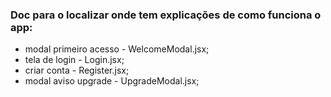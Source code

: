 ### Doc para o localizar onde tem explicações de como funciona o app:
- modal primeiro acesso - WelcomeModal.jsx;
- tela de login - Login.jsx;
- criar conta - Register.jsx;
- modal aviso upgrade - UpgradeModal.jsx;